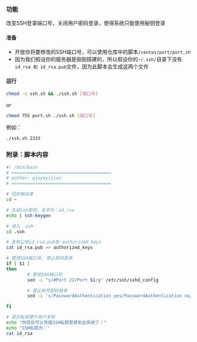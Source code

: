 ### 功能

改变SSH登录端口号，关闭用户密码登录，使得系统只能使用秘钥登录

#### 准备

* 开放你将要修改的SSH端口号，可以使用仓库中的脚本`/centos/port/port.sh`
* 因为我们假设你的服务器是刚刚搭建的，所以假设你的`~/.ssh/`目录下没有`id_rsa 和 id_rsa.pub`文件，因为此脚本会生成这两个文件

#### 运行

```bash
chmod -x ssh.sh && ./ssh.sh [端口号]
```
or
```bash
chmod 755 port.sh ./ssh.sh [端口号]
```

例如：

```bash
./ssh.sh 2333
```



### 附录：脚本内容

```bash
#! /bin/bash
# ======================================
# author: qiuyeyijian
# ======================================

# 回到根目录
cd ~

# 生成ssh密钥，名字为：id_rsa
echo | ssh-keygen

# 进入 .ssh
cd .ssh

# 复制公钥id_rsa.pub到 authorized_keys
cat id_rsa.pub >> authorized_keys

# 更改SSH端口号, 禁止密码登录
if [ $1 ]
then
        # 更改SSH端口号
        sed -i "s/#Port 22/Port $1/g" /etc/ssh/sshd_config

        # 禁止账号密码登录
        sed -i 's/PasswordAuthentication yes/PasswordAuthentication no/g' /etc/ssh/sshd_config

fi

# 显示私钥便于用户复制
echo "你现在可以凭借SSH私钥登录到此系统了！"
echo "SSH私钥为："
cat id_rsa
```

